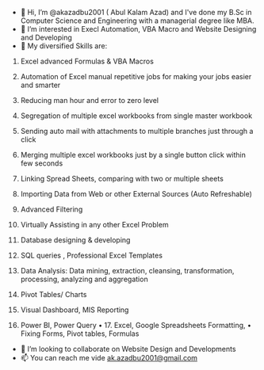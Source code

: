 - 👋 Hi, I’m @akazadbu2001 ( Abul Kalam Azad) and I've done my B.Sc in Computer Science and Engineering with a managerial degree like MBA.
- 👀 I’m interested in Execl Automation, VBA Macro and Website Designing and Developing
- 🌱 My diversified Skills are:
1.	Excel advanced Formulas & VBA Macros
2.	Automation of Excel manual repetitive jobs for making your jobs easier and smarter
3.	Reducing man hour and error to zero level

4.	Segregation of multiple excel workbooks from single master workbook

5.	Sending auto mail with attachments to multiple branches just through a click

6.	Merging multiple excel workbooks just by a single button click within few seconds

7.	Linking Spread Sheets, comparing with two or multiple sheets
8.	Importing Data from Web or other External Sources (Auto Refreshable)
9.	Advanced Filtering
10.	Virtually Assisting in any other Excel Problem
11.	Database designing & developing
12.	SQL queries , Professional Excel Templates
13.	Data Analysis: Data mining, extraction, cleansing, transformation, processing, analyzing and aggregation
14.	Pivot Tables/ Charts
15.	Visual Dashboard, MIS Reporting
16.	Power BI, Power Query
•	         17.  Excel, Google Spreadsheets Formatting,
•	                Fixing Forms, Pivot tables, Formulas

- 💞️ I’m looking to collaborate on Website Design and Developments
- 📫 You can reach me vide ak.azadbu2001@gmail.com

<!---
akazadbu2001/akazadbu2001 is a ✨ special ✨ repository because its `README.md` (this file) appears on your GitHub profile.
You can click the Preview link to take a look at your changes.
--->
